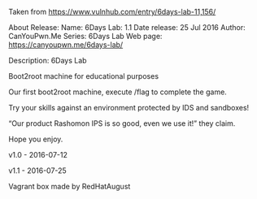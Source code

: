 Taken from https://www.vulnhub.com/entry/6days-lab-11,156/ 

About Release:
    Name: 6Days Lab: 1.1
    Date release: 25 Jul 2016
    Author: CanYouPwn.Me
    Series: 6Days Lab
    Web page: https://canyoupwn.me/6days-lab/

Description:
6Days Lab

Boot2root machine for educational purposes

Our first boot2root machine, execute /flag to complete the game.

Try your skills against an environment protected by IDS and sandboxes!

“Our product Rashomon IPS is so good, even we use it!” they claim.

Hope you enjoy.

v1.0 - 2016-07-12

v1.1 - 2016-07-25

Vagrant box made by RedHatAugust
